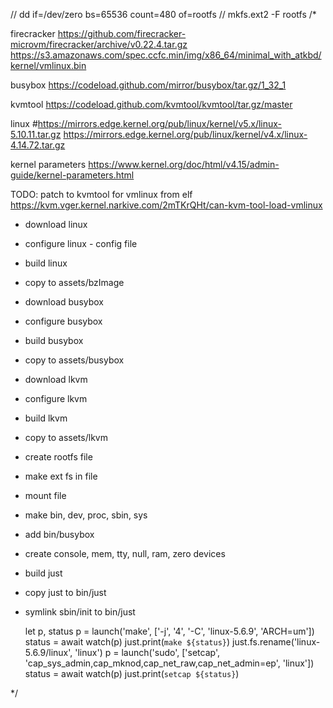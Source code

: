 // dd if=/dev/zero bs=65536 count=480 of=rootfs
// mkfs.ext2 -F rootfs
/*

firecracker
https://github.com/firecracker-microvm/firecracker/archive/v0.22.4.tar.gz
https://s3.amazonaws.com/spec.ccfc.min/img/x86_64/minimal_with_atkbd/kernel/vmlinux.bin

busybox
https://codeload.github.com/mirror/busybox/tar.gz/1_32_1

kvmtool
https://codeload.github.com/kvmtool/kvmtool/tar.gz/master

linux
#https://mirrors.edge.kernel.org/pub/linux/kernel/v5.x/linux-5.10.11.tar.gz
https://mirrors.edge.kernel.org/pub/linux/kernel/v4.x/linux-4.14.72.tar.gz

kernel parameters
https://www.kernel.org/doc/html/v4.15/admin-guide/kernel-parameters.html

TODO: patch to kvmtool for vmlinux from elf
https://kvm.vger.kernel.narkive.com/2mTKrQHt/can-kvm-tool-load-vmlinux

- download linux
- configure linux - config file
- build linux
- copy to assets/bzImage

- download busybox
- configure busybox
- build busybox
- copy to assets/busybox

- download lkvm
- configure lkvm
- build lkvm
- copy to assets/lkvm

- create rootfs file
- make ext fs in file
- mount file
- make bin, dev, proc, sbin, sys
- add bin/busybox
- create console, mem, tty, null, ram, zero devices
- build just
- copy just to bin/just
- symlink sbin/init to bin/just


  let p, status
  p = launch('make', ['-j', '4', '-C', 'linux-5.6.9', 'ARCH=um'])
  status = await watch(p)
  just.print(`make ${status}`)
  just.fs.rename('linux-5.6.9/linux', 'linux')
  p = launch('sudo', ['setcap', 'cap_sys_admin,cap_mknod,cap_net_raw,cap_net_admin=ep', 'linux'])
  status = await watch(p)
  just.print(`setcap ${status}`)

*/
